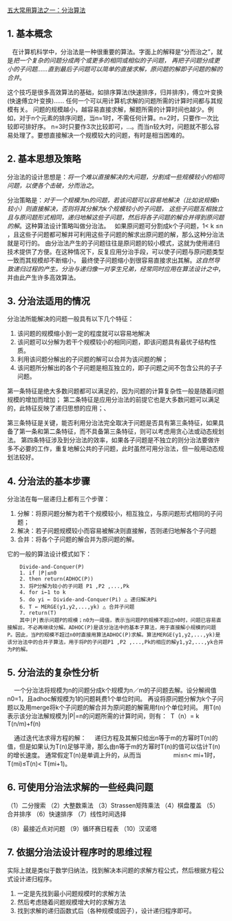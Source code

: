 ﻿[五大常用算法之一：分治算法](http://www.cnblogs.com/steven_oyj/archive/2010/05/22/1741370.html)


## 1. 基本概念
  
在计算机科学中，分治法是一种很重要的算法。字面上的解释是“分而治之”，就是*把一个复杂的问题分成两个或更多的相同或相似的子问题，
再把子问题分成更小的子问题……直到最后子问题可以简单的直接求解，原问题的解即子问题的解的合并*。

这个技巧是很多高效算法的基础，如排序算法(快速排序，归并排序)，傅立叶变换(快速傅立叶变换)……
任何一个可以用计算机求解的问题所需的计算时间都与其规模有关。
问题的规模越小，越容易直接求解，解题所需的计算时间也越少。例如，对于n个元素的排序问题，当n=1时，不需任何计算。n=2时，只要作一次比较即可排好序。
n=3时只要作3次比较即可，…。而当n较大时，问题就不那么容易处理了。要想直接解决一个规模较大的问题，有时是相当困难的。

## 2. 基本思想及策略

分治法的设计思想是：*将一个难以直接解决的大问题，分割成一些规模较小的相同问题，以便各个击破，分而治之*。

分治策略是：*对于一个规模为n的问题，若该问题可以容易地解决（比如说规模n较小）则直接解决，否则将其分解为k个规模较小的子问题，
这些子问题互相独立且与原问题形式相同，递归地解这些子问题，然后将各子问题的解合并得到原问题的解*。这种算法设计策略叫做分治法。
 
如果原问题可分割成k个子问题，1< k ≤n  ，且这些子问题都可解并可利用这些子问题的解求出原问题的解，那么这种分治法就是可行的。
由分治法产生的子问题往往是原问题的较小模式，这就为使用递归技术提供了方便。在这种情况下，反复应用分治手段，可以使子问题与原问题类型一致而其规模却不断缩小，
最终使子问题缩小到很容易直接求出其解。*这自然导致递归过程的产生。分治与递归像一对孪生兄弟，经常同时应用在算法设计之中*，并由此产生许多高效算法。

## 3. 分治法适用的情况

分治法所能解决的问题一般具有以下几个特征：

1. 该问题的规模缩小到一定的程度就可以容易地解决
2. 该问题可以分解为若干个规模较小的相同问题，即该问题具有最优子结构性质。
3. 利用该问题分解出的子问题的解可以合并为该问题的解；
4. 该问题所分解出的各个子问题是相互独立的，即子问题之间不包含公共的子子问题。

第一条特征是绝大多数问题都可以满足的，因为问题的计算复杂性一般是随着问题规模的增加而增加；
第二条特征是应用分治法的前提它也是大多数问题可以满足的，此特征反映了递归思想的应用；、

第三条特征是关键，能否利用分治法完全取决于问题是否具有第三条特征，如果具备了第一条和第二条特征，而不具备第三条特征，则可以考虑用贪心法或动态规划法。
第四条特征涉及到分治法的效率，如果各子问题是不独立的则分治法要做许多不必要的工作，重复地解公共的子问题，此时虽然可用分治法，但一般用动态规划法较好。

## 4. 分治法的基本步骤

分治法在每一层递归上都有三个步骤：

1. 分解：将原问题分解为若干个规模较小，相互独立，与原问题形式相同的子问题；
2. 解决：若子问题规模较小而容易被解决则直接解，否则递归地解各个子问题
3.  合并：将各个子问题的解合并为原问题的解。

它的一般的算法设计模式如下：

```
    Divide-and-Conquer(P)
    1. if |P|≤n0
    2. then return(ADHOC(P))
    3. 将P分解为较小的子问题 P1 ,P2 ,...,Pk
    4. for i←1 to k
    5. do yi ← Divide-and-Conquer(Pi) △ 递归解决Pi
    6. T ← MERGE(y1,y2,...,yk) △ 合并子问题
    7. return(T)
    其中|P|表示问题P的规模；n0为一阈值，表示当问题P的规模不超过n0时，问题已容易直接解出，不必再继续分解。ADHOC(P)是该分治法中的基本子算法，用于直接解小规模的问题P。因此，当P的规模不超过n0时直接用算法ADHOC(P)求解。算法MERGE(y1,y2,...,yk)是该分治法中的合并子算法，用于将P的子问题P1 ,P2 ,...,Pk的相应的解y1,y2,...,yk合并为P的解。
```


## 5. 分治法的复杂性分析

    一个分治法将规模为n的问题分成k个规模为n／m的子问题去解。设分解阀值n0=1，且adhoc解规模为1的问题耗费1个单位时间。
再设将原问题分解为k个子问题以及用merge将k个子问题的解合并为原问题的解需用f(n)个单位时间。
用T(n)表示该分治法解规模为|P|=n的问题所需的计算时间，则有：
 T（n）= k T(n/m)+f(n)

    通过迭代法求得方程的解：
    递归方程及其解只给出n等于m的方幂时T(n)的值，但是如果认为T(n)足够平滑，那么由n等于m的方幂时T(n)的值可以估计T(n)的增长速度。
通常假定T(n)是单调上升的，从而当                  
    mi≤n< mi+1时，T(mi)≤T(n)< T(mi+1)。 


## 6. 可使用分治法求解的一些经典问题

（1）二分搜索
（2）大整数乘法
（3）Strassen矩阵乘法
（4）棋盘覆盖
（5）合并排序
（6）快速排序
（7）线性时间选择

（8）最接近点对问题
（9）循环赛日程表
（10）汉诺塔

## 7. 依据分治法设计程序时的思维过程

实际上就是类似于数学归纳法，找到解决本问题的求解方程公式，然后根据方程公式设计递归程序。

1. 一定是先找到最小问题规模时的求解方法
1. 然后考虑随着问题规模增大时的求解方法
1. 找到求解的递归函数式后（各种规模或因子），设计递归程序即可。
